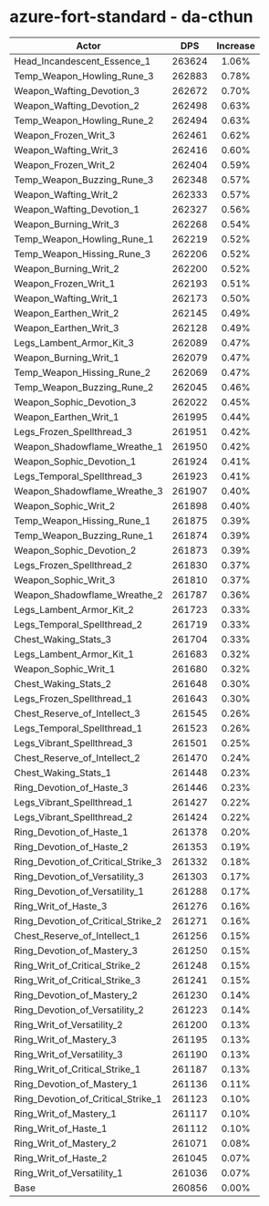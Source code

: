 # azure-fort-standard - da-cthun
| Actor | DPS | Increase |
|---|:---:|:---:|
|Head_Incandescent_Essence_1|263624|1.06%|
|Temp_Weapon_Howling_Rune_3|262883|0.78%|
|Weapon_Wafting_Devotion_3|262672|0.70%|
|Weapon_Wafting_Devotion_2|262498|0.63%|
|Temp_Weapon_Howling_Rune_2|262494|0.63%|
|Weapon_Frozen_Writ_3|262461|0.62%|
|Weapon_Wafting_Writ_3|262416|0.60%|
|Weapon_Frozen_Writ_2|262404|0.59%|
|Temp_Weapon_Buzzing_Rune_3|262348|0.57%|
|Weapon_Wafting_Writ_2|262333|0.57%|
|Weapon_Wafting_Devotion_1|262327|0.56%|
|Weapon_Burning_Writ_3|262268|0.54%|
|Temp_Weapon_Howling_Rune_1|262219|0.52%|
|Temp_Weapon_Hissing_Rune_3|262206|0.52%|
|Weapon_Burning_Writ_2|262200|0.52%|
|Weapon_Frozen_Writ_1|262193|0.51%|
|Weapon_Wafting_Writ_1|262173|0.50%|
|Weapon_Earthen_Writ_2|262145|0.49%|
|Weapon_Earthen_Writ_3|262128|0.49%|
|Legs_Lambent_Armor_Kit_3|262089|0.47%|
|Weapon_Burning_Writ_1|262079|0.47%|
|Temp_Weapon_Hissing_Rune_2|262069|0.47%|
|Temp_Weapon_Buzzing_Rune_2|262045|0.46%|
|Weapon_Sophic_Devotion_3|262022|0.45%|
|Weapon_Earthen_Writ_1|261995|0.44%|
|Legs_Frozen_Spellthread_3|261951|0.42%|
|Weapon_Shadowflame_Wreathe_1|261950|0.42%|
|Weapon_Sophic_Devotion_1|261924|0.41%|
|Legs_Temporal_Spellthread_3|261923|0.41%|
|Weapon_Shadowflame_Wreathe_3|261907|0.40%|
|Weapon_Sophic_Writ_2|261898|0.40%|
|Temp_Weapon_Hissing_Rune_1|261875|0.39%|
|Temp_Weapon_Buzzing_Rune_1|261874|0.39%|
|Weapon_Sophic_Devotion_2|261873|0.39%|
|Legs_Frozen_Spellthread_2|261830|0.37%|
|Weapon_Sophic_Writ_3|261810|0.37%|
|Weapon_Shadowflame_Wreathe_2|261787|0.36%|
|Legs_Lambent_Armor_Kit_2|261723|0.33%|
|Legs_Temporal_Spellthread_2|261719|0.33%|
|Chest_Waking_Stats_3|261704|0.33%|
|Legs_Lambent_Armor_Kit_1|261683|0.32%|
|Weapon_Sophic_Writ_1|261680|0.32%|
|Chest_Waking_Stats_2|261648|0.30%|
|Legs_Frozen_Spellthread_1|261643|0.30%|
|Chest_Reserve_of_Intellect_3|261545|0.26%|
|Legs_Temporal_Spellthread_1|261523|0.26%|
|Legs_Vibrant_Spellthread_3|261501|0.25%|
|Chest_Reserve_of_Intellect_2|261470|0.24%|
|Chest_Waking_Stats_1|261448|0.23%|
|Ring_Devotion_of_Haste_3|261446|0.23%|
|Legs_Vibrant_Spellthread_1|261427|0.22%|
|Legs_Vibrant_Spellthread_2|261424|0.22%|
|Ring_Devotion_of_Haste_1|261378|0.20%|
|Ring_Devotion_of_Haste_2|261353|0.19%|
|Ring_Devotion_of_Critical_Strike_3|261332|0.18%|
|Ring_Devotion_of_Versatility_3|261303|0.17%|
|Ring_Devotion_of_Versatility_1|261288|0.17%|
|Ring_Writ_of_Haste_3|261276|0.16%|
|Ring_Devotion_of_Critical_Strike_2|261271|0.16%|
|Chest_Reserve_of_Intellect_1|261256|0.15%|
|Ring_Devotion_of_Mastery_3|261250|0.15%|
|Ring_Writ_of_Critical_Strike_2|261248|0.15%|
|Ring_Writ_of_Critical_Strike_3|261241|0.15%|
|Ring_Devotion_of_Mastery_2|261230|0.14%|
|Ring_Devotion_of_Versatility_2|261223|0.14%|
|Ring_Writ_of_Versatility_2|261200|0.13%|
|Ring_Writ_of_Mastery_3|261195|0.13%|
|Ring_Writ_of_Versatility_3|261190|0.13%|
|Ring_Writ_of_Critical_Strike_1|261187|0.13%|
|Ring_Devotion_of_Mastery_1|261136|0.11%|
|Ring_Devotion_of_Critical_Strike_1|261123|0.10%|
|Ring_Writ_of_Mastery_1|261117|0.10%|
|Ring_Writ_of_Haste_1|261112|0.10%|
|Ring_Writ_of_Mastery_2|261071|0.08%|
|Ring_Writ_of_Haste_2|261045|0.07%|
|Ring_Writ_of_Versatility_1|261036|0.07%|
|Base|260856|0.00%|

